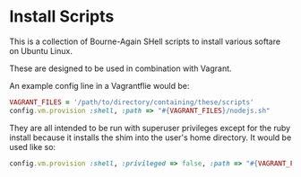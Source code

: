 # Install Scripts

This is a collection of Bourne-Again SHell scripts to install various softare on Ubuntu Linux.

These are designed to be used in combination with Vagrant.

An example config line in a Vagrantflie would be:

```ruby
VAGRANT_FILES = '/path/to/directory/containing/these/scripts'
config.vm.provision :shell, :path => "#{VAGRANT_FILES}/nodejs.sh"
```

They are all intended to be run with superuser privileges except for the ruby
install because it installs the shim into the user's home directory.
It would be used like so:

```ruby
config.vm.provision :shell, :privileged => false, :path => "#{VAGRANT_FILES}/ruby.sh"
```
